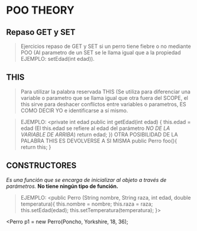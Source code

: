 # POO THEORY

## Repaso GET y SET
>Ejercicios repaso de GET y SET si un perro tiene fiebre o no mediante POO (Al parametro de un SET se le llama igual que a la propiedad EJEMPLO: setEdad(int edad)).

## THIS
>Para utilizar la palabra reservada THIS (Se utiliza para diferenciar una variable o parametro que se llama igual que otra fuera del SCOPE, el this sirve para deshacer conflictos entre variables o parametros, ES COMO DECIR YO e identificarse a sí mismo.

>EJEMPLO:
<private int edad
public int getEdad(int edad) {
    this.edad = edad (El this.edad se refiere al edad del parámetro *NO DE LA VARIABLE DE ARRIBA*)
    return edad;
})
OTRA POSIBILIDAD DE LA PALABRA THIS ES DEVOLVERSE A SI MISMA
public Perro foo(){
    return this;
}

## CONSTRUCTORES
*Es una función que se encarga de inicializar al objeto a través de parámetros.*
**No tiene ningún tipo de función.**

>EJEMPLO:
<public Perro (String nombre, String raza, int edad, double temperatura){
    this.nombre = nombre;
    this.raza = raza;
    this.setEdad(edad);
    this.setTemperatura(temperatura);
}>

<Perro p1 = new Perro(Poncho, Yorkshire, 18, 36);